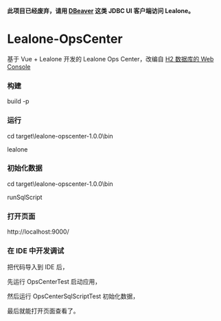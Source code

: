 
<b>此项目已经废弃，请用 [DBeaver](https://dbeaver.io/) 这类 JDBC UI 客户端访问 Lealone。</b>

# Lealone-OpsCenter

基于 Vue + Lealone 开发的 Lealone Ops Center，改编自 [H2 数据库的 Web Console](http://www.h2database.com/html/quickstart.html)



### 构建

build -p



### 运行

cd target\lealone-opscenter-1.0.0\bin

lealone



### 初始化数据

cd target\lealone-opscenter-1.0.0\bin

runSqlScript



### 打开页面

http://localhost:9000/



### 在 IDE 中开发调试


把代码导入到 IDE 后，

先运行 OpsCenterTest 启动应用，

然后运行 OpsCenterSqlScriptTest 初始化数据，

最后就能打开页面查看了。
